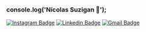 ### console.log('Nícolas Suzigan 👋');

[![Instagram Badge](https://img.shields.io/badge/-Instagram-6633cc?style=flat-square&labelColor=6633cc&logo=instagram&logoColor=white&link=https://intagram.com/nicksuzigan)](https://instagram.com/nicksuzigan) 
[![Linkedin Badge](https://img.shields.io/badge/-Linkedin%20-6633cc?style=flat-blue&logo=Linkedin&logoColor=white&link=https://www.linkedin.com/in/nicolassuzigan/)](https://www.linkedin.com/in/nicolassuzigan/) 
[![Gmail Badge](https://img.shields.io/badge/-Gmail-6633cc?style=flat-square&logo=Gmail&logoColor=white&link=mailto:nicolas.gan.people@gmail.com)](mailto:nicolas.gan.people@gmail.com)
<!--
**NicolasSuzigan/NicolasSuzigan** is a ✨ _special_ ✨ repository because its `README.md` (this file) appears on your GitHub profile.

Here are some ideas to get you started:

- 🔭 I’m currently working on ...
- 🌱 I’m currently learning ...
- 👯 I’m looking to collaborate on ...
- 🤔 I’m looking for help with ...
- 💬 Ask me about ...
- 📫 How to reach me: ...
- 😄 Pronouns: ...
- ⚡ Fun fact: ...
-->
